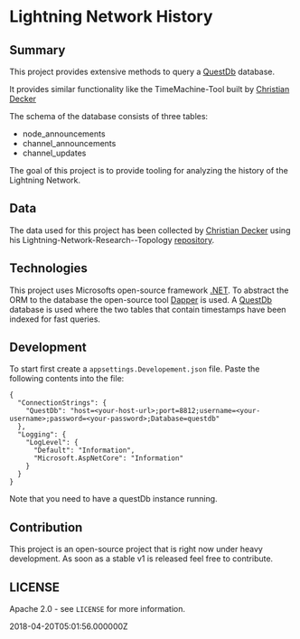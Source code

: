 # Lightning Network History

## Summary
This project provides extensive methods to query a [QuestDb](https://questdb.io/) database.

It provides similar functionality like the TimeMachine-Tool built by [Christian Decker]()

The schema of the database consists of three tables:

- node_announcements
- channel_announcements
- channel_updates

The goal of this project is to provide tooling for analyzing the history of the Lightning Network.

## Data
The data used for this project has been collected by [Christian Decker]() using his Lightning-Network-Research--Topology [repository](https://github.com/lnresearch/topology). 

## Technologies
This project uses Microsofts open-source framework [.NET]().
To abstract the ORM to the database the open-source tool [Dapper]() is used.
A [QuestDb](https://questdb.io/) database is used where the two tables that contain timestamps have been indexed for fast queries.

## Development

To start first create a `appsettings.Developement.json` file. 
Paste the following contents into the file:
```
{
  "ConnectionStrings": {
    "QuestDb": "host=<your-host-url>;port=8812;username=<your-username>;password=<your-password>;Database=questdb"
  },
  "Logging": {
    "LogLevel": {
      "Default": "Information",
      "Microsoft.AspNetCore": "Information"
    }
  }
}
```
Note that you need to have a questDb instance running.

## Contribution
This project is an open-source project that is right now under heavy development. 
As soon as a stable v1 is released feel free to contribute. 

## LICENSE
Apache 2.0 - see `LICENSE` for more information.

2018-04-20T05:01:56.000000Z
